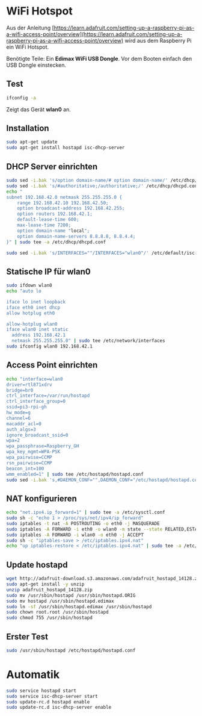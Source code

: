 # WiFi Hotspot

Aus der Anleitung [https://learn.adafruit.com/setting-up-a-raspberry-pi-as-a-wifi-access-point/overview](https://learn.adafruit.com/setting-up-a-raspberry-pi-as-a-wifi-access-point/overview) wird aus dem Raspberry Pi ein WiFi Hotspot.

Benötigte Teile: Ein **Edimax WiFi USB Dongle**. Vor dem Booten einfach den USB Dongle einstecken.

## Test

```bash
ifconfig -a
```

Zeigt das Gerät **wlan0** an.

## Installation

```bash
sudo apt-get update
sudo apt-get install hostapd isc-dhcp-server
```

## DHCP Server einrichten

```bash
sudo sed -i.bak 's/option domain-name/# option domain-name/' /etc/dhcp/dhcpd.conf
sudo sed -i.bak 's/#authoritative;/authoritative;/' /etc/dhcp/dhcpd.conf
echo "
subnet 192.168.42.0 netmask 255.255.255.0 {
	range 192.168.42.10 192.168.42.50;
	option broadcast-address 192.168.42.255;
	option routers 192.168.42.1;
	default-lease-time 600;
	max-lease-time 7200;
	option domain-name "local";
	option domain-name-servers 8.8.8.8, 8.8.4.4;
}" | sudo tee -a /etc/dhcp/dhcpd.conf
```

```bash
sudo sed -i.bak 's/INTERFACES=""/INTERFACES="wlan0"/' /etc/default/isc-dhcp-server
```

## Statische IP für wlan0

```bash
sudo ifdown wlan0
echo "auto lo

iface lo inet loopback
iface eth0 inet dhcp
allow hotplug eth0

allow-hotplug wlan0
iface wlan0 inet static
  address 192.168.42.1
  netmask 255.255.255.0" | sudo tee /etc/network/interfaces
sudo ifconfig wlan0 192.168.42.1
```

## Access Point einrichten

```bash
echo "interface=wlan0
driver=rtl871xdrv
bridge=br0
ctrl_interface=/var/run/hostapd
ctrl_interface_group=0
ssid=pi3-rpi-gh
hw_mode=g
channel=6
macaddr_acl=0
auth_algs=3
ignore_broadcast_ssid=0
wpa=2
wpa_passphrase=Raspberry_GH
wpa_key_mgmt=WPA-PSK
wpa_pairwise=CCMP
rsn_pairwise=CCMP
beacon_int=100
wmm_enabled=1" | sudo tee /etc/hostapd/hostapd.conf
sudo sed -i.bak 's,#DAEMON_CONF="",DAEMON_CONF="/etc/hostapd/hostapd.conf",' /etc/default/hostapd
```

## NAT konfigurieren

```bash
echo "net.ipv4.ip_forward=1" | sudo tee -a /etc/sysctl.conf
sudo sh -c "echo 1 > /proc/sys/net/ipv4/ip_forward"
sudo iptables -t nat -A POSTROUTING -o eth0 -j MASQUERADE
sudo iptables -A FORWARD -i eth0 -o wlan0 -m state --state RELATED,ESTABLISHED -j ACCEPT
sudo iptables -A FORWARD -i wlan0 -o eth0 -j ACCEPT
sudo sh -c "iptables-save > /etc/iptables.ipv4.nat"
echo "up iptables-restore < /etc/iptables.ipv4.nat" | sudo tee -a /etc/network/interfaces
```

## Update hostapd

```bash
wget http://adafruit-download.s3.amazonaws.com/adafruit_hostapd_14128.zip
sudo apt-get install -y unzip
unzip adafruit_hostapd_14128.zip
sudo mv /usr/sbin/hostapd /usr/sbin/hostapd.ORIG
sudo mv hostapd /usr/sbin/hostapd.edimax
sudo ln -sf /usr/sbin/hostapd.edimax /usr/sbin/hostapd
sudo chown root.root /usr/sbin/hostapd
sudo chmod 755 /usr/sbin/hostapd
```

## Erster Test

```bash
sudo /usr/sbin/hostapd /etc/hostapd/hostapd.conf
```

# Automatik

```bash
sudo service hostapd start
sudo service isc-dhcp-server start
sudo update-rc.d hostapd enable
sudo update-rc.d isc-dhcp-server enable
```
